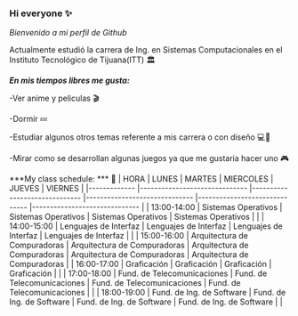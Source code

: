 ### Hi everyone ✨
*Bienvenido a mi perfil de Github*

Actualmente estudió la carrera de Ing. en Sistemas Computacionales en el Instituto Tecnológico de Tijuana(ITT) 🏛

***En mis tiempos libres me gusta:***


-Ver anime y peliculas 🎬


-Dormir 💤


-Estudiar algunos otros temas referente a mis carrera o con diseño 💻🎨


-Mirar como se desarrollan algunas juegos ya que me gustaria hacer uno 🎮

***My class schedule: *** 📅
| HORA        	| LUNES                        	| MARTES                       	| MIERCOLES                    	| JUEVES                       	| VIERNES                      	|
|-------------	|------------------------------	|------------------------------	|------------------------------	|------------------------------	|------------------------------	|
| 13:00-14:00 	| Sistemas Operativos          	| Sistemas Operativos          	| Sistemas Operativos          	| Sistemas Operativos          	|                              	|
| 14:00-15:00 	| Lenguajes de Interfaz        	| Lenguajes de Interfaz        	| Lenguajes de Interfaz        	| Lenguajes de Interfaz        	|                              	|
| 15:00-16:00 	| Arquitectura de Compuradoras 	| Arquitectura de Compuradoras 	| Arquitectura de Compuradoras 	| Arquitectura de Compuradoras 	| Arquitectura de Compuradoras 	|
| 16:00-17:00 	| Graficación                  	| Graficación                  	| Graficación                  	| Graficación                  	|                              	|
| 17:00-18:00 	| Fund. de Telecomunicaciones  	| Fund. de Telecomunicaciones  	| Fund. de Telecomunicaciones  	| Fund. de Telecomunicaciones  	|                              	|
| 18:00-19:00 	| Fund. de Ing. de Software    	| Fund. de Ing. de Software    	| Fund. de Ing. de Software    	| Fund. de Ing. de Software    	|                              	|






